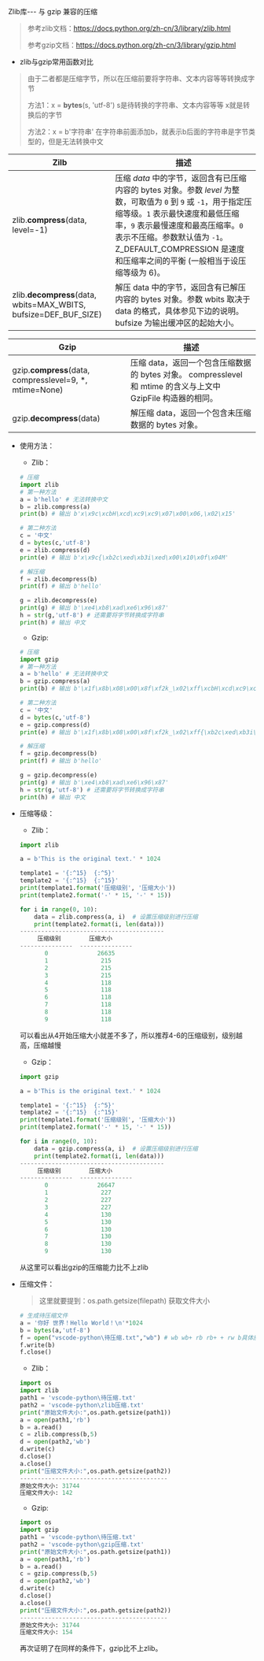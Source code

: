 Zlib库--- 与 gzip 兼容的压缩

> 参考zlib文档：https://docs.python.org/zh-cn/3/library/zlib.html
>
> 参考gzip文档：https://docs.python.org/zh-cn/3/library/gzip.html

- zlib与gzip常用函数对比

> 由于二者都是压缩字节，所以在压缩前要将字符串、文本内容等等转换成字节
>
> 方法1：x = **bytes**(s, 'utf-8')  s是待转换的字符串、文本内容等等  x就是转换后的字节
>
> 方法2：x = b'字符串'  在字符串前面添加b，就表示b后面的字符串是字节类型的，但是无法转换中文

| Zilb                                                         | 描述                                                         |
| ------------------------------------------------------------ | ------------------------------------------------------------ |
| zlib.**compress**(data, level=-1)                            | 压缩 *data* 中的字节，返回含有已压缩内容的 bytes 对象。参数 *level* 为整数，可取值为 `0` 到 `9` 或 `-1`，用于指定压缩等级。`1` 表示最快速度和最低压缩率，`9` 表示最慢速度和最高压缩率。`0`  表示不压缩。参数默认值为 `-1`。Z_DEFAULT_COMPRESSION 是速度和压缩率之间的平衡 (一般相当于设压缩等级为 6)。 |
| zlib.**decompress**(data, wbits=MAX_WBITS, bufsize=DEF_BUF_SIZE) | 解压 data 中的字节，返回含有已解压内容的 bytes 对象。参数 wbits 取决于 data 的格式，具体参见下边的说明。bufsize 为输出缓冲区的起始大小。 |

| Gzip                                                    | 描述                                                         |
| ------------------------------------------------------- | ------------------------------------------------------------ |
| gzip.**compress**(data, compresslevel=9, *, mtime=None) | 压缩 data，返回一个包含压缩数据的 bytes 对象。 compresslevel 和 mtime 的含义与上文中 GzipFile 构造器的相同。 |
| gzip.**decompress**(data)                               | 解压缩 data，返回一个包含未压缩数据的 bytes 对象。           |

- 使用方法：

  - Zlib：

  ```python
  # 压缩
  import zlib
  # 第一种方法
  a = b'hello' # 无法转换中文
  b = zlib.compress(a)
  print(b) # 输出 b'x\x9c\xcbH\xcd\xc9\xc9\x07\x00\x06,\x02\x15'
  
  # 第二种方法
  c = '中文'
  d = bytes(c,'utf-8')
  e = zlib.compress(d)
  print(e) # 输出 b'x\x9c{\xb2c\xed\xb3i\xed\x00\x10\x0f\x04M'
  
  # 解压缩
  f = zlib.decompress(b)
  print(f) # 输出 b'hello'
  
  g = zlib.decompress(e)
  print(g) # 输出 b'\xe4\xb8\xad\xe6\x96\x87'
  h = str(g,'utf-8') # 还需要将字节转换成字符串
  print(h) # 输出 中文
  ```

  - Gzip:

  ```python
  # 压缩
  import gzip
  # 第一种方法
  a = b'hello' # 无法转换中文
  b = gzip.compress(a)
  print(b) # 输出 b'\x1f\x8b\x08\x00\x8f\xf2k_\x02\xff\xcbH\xcd\xc9\xc9\x07\x00\x86\xa6\x106\x05\x00\x00\x00'
  
  # 第二种方法
  c = '中文'
  d = bytes(c,'utf-8')
  e = gzip.compress(d)
  print(e) # 输出 b'\x1f\x8b\x08\x00\x8f\xf2k_\x02\xff{\xb2c\xed\xb3i\xed\x007\xed\tZ\x06\x00\x00\x00'
  
  # 解压缩
  f = gzip.decompress(b)
  print(f) # 输出 b'hello'
  
  g = gzip.decompress(e)
  print(g) # 输出 b'\xe4\xb8\xad\xe6\x96\x87'
  h = str(g,'utf-8') # 还需要将字节转换成字符串
  print(h) # 输出 中文
  ```

- 压缩等级：

  - Zlib：

  ```python
  import zlib
  
  a = b'This is the original text.' * 1024
  
  template1 = '{:^15}  {:^5}'
  template2 = '{:^15}  {:^15}'
  print(template1.format('压缩级别', '压缩大小'))
  print(template2.format('-' * 15, '-' * 15))
  
  for i in range(0, 10):
      data = zlib.compress(a, i)  # 设置压缩级别进行压缩
      print(template2.format(i, len(data)))
  -----------------------------------------
       压缩级别        压缩大小
  ---------------  ---------------
         0              26635
         1               215
         2               215
         3               215
         4               118
         5               118
         6               118
         7               118
         8               118
         9               118
  ```

  可以看出从4开始压缩大小就差不多了，所以推荐4-6的压缩级别，级别越高，压缩越慢

  - Gzip：

  ```python
  import gzip
  
  a = b'This is the original text.' * 1024
  
  template1 = '{:^15}  {:^5}'
  template2 = '{:^15}  {:^15}'
  print(template1.format('压缩级别', '压缩大小'))
  print(template2.format('-' * 15, '-' * 15))
  
  for i in range(0, 10):
      data = gzip.compress(a, i)  # 设置压缩级别进行压缩
      print(template2.format(i, len(data)))
  -----------------------------------------
       压缩级别        压缩大小
  ---------------  ---------------
         0              26647
         1               227
         2               227
         3               227
         4               130
         5               130
         6               130
         7               130
         8               130
         9               130
  ```

  从这里可以看出gzip的压缩能力比不上zlib


- 压缩文件：

  > 这里就要提到：os.path.getsize(filepath) 获取文件大小
  
  ```python
  # 生成待压缩文件
  a = '你好 世界！Hello World！\n'*1024
  b = bytes(a,'utf-8')
  f = open("vscode-python\待压缩.txt","wb") # wb wb+ rb rb+ + rw b具体应用场景
  f.write(b)
  f.close()
  ```
  
  
  - Zlib：
  
  ```python
  import os
  import zlib
  path1 = 'vscode-python\待压缩.txt'
  path2 = 'vscode-python\zlib压缩.txt'
  print("原始文件大小:",os.path.getsize(path1))
  a = open(path1,'rb')
  b = a.read()
  c = zlib.compress(b,5)
  d = open(path2,'wb')
  d.write(c)
  d.close()
  a.close()
  print("压缩文件大小:",os.path.getsize(path2))
  ------------------------------------------
  原始文件大小: 31744
  压缩文件大小: 142
  ```
  
  - Gzip:
  
  ```python
  import os
  import gzip
  path1 = 'vscode-python\待压缩.txt'
  path2 = 'vscode-python\gzip压缩.txt'
  print("原始文件大小:",os.path.getsize(path1))
  a = open(path1,'rb')
  b = a.read()
  c = gzip.compress(b,5)
  d = open(path2,'wb')
  d.write(c)
  d.close()
  a.close()
  print("压缩文件大小:",os.path.getsize(path2))
  ------------------------------------------
  原始文件大小: 31744
  压缩文件大小: 154
  ```
  
  再次证明了在同样的条件下，gzip比不上zlib。
  
  
